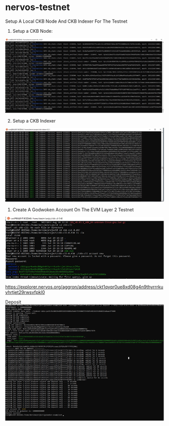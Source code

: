 # nervos-testnet
Setup A Local CKB Node And CKB Indexer For The Testnet

1. Setup a CKB Node:

![NODE](node.jpg)

2. Setup a CKB Indexer

![Indexer](indexer.jpg)



1) Create A Godwoken Account On The EVM Layer 2 Testnet

![Account](account.jpg)

https://explorer.nervos.org/aggron/address/ckt1qyqr0ue8xd08g4n9thyrrrkuvhrtjet29rwsvfpkl0


Deposit 
![Deposit](Deposit.jpg)
